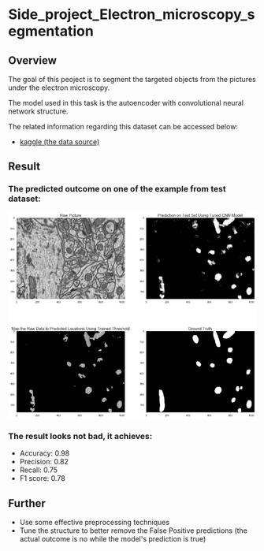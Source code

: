 # Side_project_Electron_microscopy_segmentation

## Overview
The goal of this peoject is to segment the targeted objects from the pictures under the electron microscopy.

The model used in this task is the autoencoder with convolutional neural network structure.

The related information regarding this dataset can be accessed below:
* [kaggle (the data source)](https://www.kaggle.com/kmader/electron-microscopy-3d-segmentation)

## Result
### The predicted outcome on one of the example from test dataset:
<img src="https://github.com/lwkuant/Side_project_Electron_microscopy_segmentation/blob/master/Compare_test_result.png">

### The result looks not bad, it achieves:
* Accuracy: 0.98
* Precision: 0.82
* Recall: 0.75
* F1 score: 0.78

## Further
* Use some effective preprocessing techniques
* Tune the structure to better remove the False Positive predictions (the actual outcome is no while the model's prediction is true)
